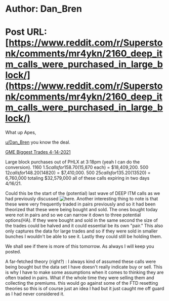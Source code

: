 # Author: Dan_Bren
# Post URL: [https://www.reddit.com/r/Superstonk/comments/mr4ykn/2160_deep_itm_calls_were_purchased_in_large_block/](https://www.reddit.com/r/Superstonk/comments/mr4ykn/2160_deep_itm_calls_were_purchased_in_large_block/)


 What up Apes,

[u/Dan\_Bren](https://www.reddit.com/u/Dan_Bren/) you know the deal.

[GME Biggest Trades 4-14-2021](https://preview.redd.it/ijmqmhz0s8t61.png?width=1224&format=png&auto=webp&s=78c68ecdecde5e0152121b291eb3ff9fd80f111d)

Large block purchases out of PHLX at 3:18pm (yeah I can do the conversion). 1160 $1.5 calls for 158.70($15,870 each) = $18,409,200. 500 $12 calls for 148.20 ($14820) = $7,410,000. 500 $25 calls for 135.20 ($13520) = 6,760,000 totaling $32,579,000 all of these calls expiring in two days 4/16/21.

Could this be the start of the (potential) last wave of DEEP ITM calls as we had previously discussed ![here](https://www.reddit.com/r/GME/comments/mmjy19/some_deep_itm_calls_were_bought_today_the_final/). Another interesting thing to note is that these were very frequently traded in pairs previously and so it had been theorized that these were being bought and sold. The ones bought today were not in pairs and so we can narrow it down to three potential options(HA). If they were bought and sold in the same second the size of the trades could be halved and it could essential be its own "pair." This also only captures the data for large trades and so if they were sold in smaller bunches I wouldn't be able to see it. Lastly they could still be holding them.

We shall see if there is more of this tomorrow. As always I will keep you posted.

A far-fetched theory (right?) : I always kind of assumed these calls were being bought but the data set I have doesn't really indicate buy or sell. This is why I have to make some assumptions when it comes to thinking they are often traded in pairs. What if the whole time they were selling them and collecting the premiums. this would go against some of the FTD resetting theories so this is of course just an idea I had but it just caught me off guard as I had never considered it.